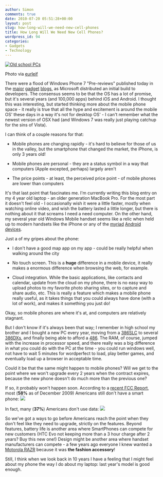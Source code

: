```yaml
---
author: Simon
comments: true
date: 2010-07-20 05:51:28+00:00
layout: post
slug: how-long-will-we-need-new-cell-phones
title: How Long Will We Need New Cell Phones?
wordpress_id: 94
categories:
- Gadgets
- Technology
---
```


[![Old school PCs](http://farm1.static.flickr.com/99/255241547_80eb1c2ea0.jpg)](http://www.flickr.com/photos/eurleif/255241547/)



Photo via [eurleif](http://www.flickr.com/photos/eurleif/)



There were a flood of Windows Phone 7 "Pre-reviews" published today in the [major](http://techcrunch.com/2010/07/19/pre-review-preview-windows-phone-7/) [gadget](http://www.engadget.com/2010/07/19/windows-phone-7-in-depth-preview/) [blogs](http://feeds.gawker.com/~r/gizmodo/full/~3/B9w1064qYZI/windows-phone-7-in-depth-a-fresh-start), as Microsoft distributed an initial build to developers. The consensus seems to be that the OS has a lot of promise, but it's several years (and 100,000 apps) behind iOS and Android. I thought this was interesting, but started thinking more about the mobile phone space - it really is true that all the hype and excitement is around the mobile OS' these days in a way it's not for desktop OS' - I can't remember what the newest version of OSX had (and Windows 7 was really just playing catchup for the sins of Vista). 

I can think of a couple reasons for that:




  * Mobile phones are changing rapidly - it's hard to believe for those of us in the valley, but the smartphone that changed the market, the iPhone, is only 3 years old!


  * Mobile phones are personal - they are a status symbol in a way that computers (Apple excepted, perhaps) largely aren't


  * The price points - at least, the perceived price point - of mobile phones are lower than computers



It's that last point that fascinates me. I'm currently writing this blog entry on my 4 year old laptop - an older generation MacBook Pro. For the most part it doesn't feel old - I occasionally wish it were a little faster, mostly when watching online video, and wish the battery lasted a little longer, but there is nothing about it that screams I need a need computer. On the other hand, my several year old Windows Mobile handset seems like a relic when held up to modern handsets like the iPhone or any of the [myriad](http://www.htc.com/us/products/evo-sprint) [Android](http://www.htc.com/us/products/droid-incredible-verizon) [devices](http://www.motorola.com/Consumers/US-EN/Consumer-Product-and-Services/Mobile-Phones/Motorola-DROID-X-US-EN). 

Just a of my gripes about the phone:




  * I don't have a good map app on my app - could be really helpful when walking around the city


  * No touch screen. This is a **huge** difference in a mobile device, it really makes a enormous difference when browsing the web, for example.


  * Cloud integration. While the basic applications, like contacts and calendar, update from the cloud on my phone, there is no easy way to upload photos to my favorite photo sharing sites, or to capture and share audio, etc. This is really a feature which makes a mobile phone really useful, as it takes things that you could always have done (with a lot of work), and makes it something you just do!



Okay, so mobile phones are where it's at, and computers are relatively stagnant. 

But I don't know if it's always been that way; I remember in high school my brother and I bought a new PC every year, moving from a [386SLC](http://en.wikipedia.org/wiki/IBM_386SLC) to several [386DXs](http://www.redhill.net.au/c/c-4.html), and finally being able to afford a [486](http://en.wikipedia.org/wiki/Intel_80486). The RAM, of course, jumped with the increase in processor speed, and there really was a big difference in what you could do with the PC at the time - you could run windows well, not have to wait 5 minutes for wordperfect to load, play better games, and eventually load up a browser in acceptable time. 

Could it be that the same might happen to mobile phones? Will we get to the point where we won't upgrade every 2 years when the contract expires, because the new phone doesn't do much more than the previous one? 

If so, it probably won't happen soon. According to a [recent FCC Report](https://www.fcc.gov/14report.pdf), most (**58%** as of December 2009) Americans still don't have a smart phone:
[![](http://www.liquidrhymes.com/wp-content/uploads/2010/07/Screen-shot-2010-07-19-at-10.09.13-PM.png)](http://www.liquidrhymes.com/wp-content/uploads/2010/07/Screen-shot-2010-07-19-at-10.09.13-PM.png)

In fact, many (**37%**) Americans don't use data:
[![](http://www.liquidrhymes.com/wp-content/uploads/2010/07/Screen-shot-2010-07-19-at-10.09.27-PM.png)](http://www.liquidrhymes.com/wp-content/uploads/2010/07/Screen-shot-2010-07-19-at-10.09.27-PM.png)

So we've got a ways to go before Americans reach the point when they don't feel like they need to upgrade, strictly on the features. Beyond features, battery life is another area where SmartPhones can compete for new customers (HTC Evo not keeping more than a 3 hour charge after 2 years? Buy this new one!) Design might be another area where handset manufacturers can compete - a few years ago everyone I knew wanted a [Motorola RAZR](http://orderinstant.com/zencart/images/V3%20PINK.jpg) because it was **the fashion accessory**!

Still, I think when we look back in 10 years I have a feeling that I might feel about my phone the way I do about my laptop: last year's model is good enough.
